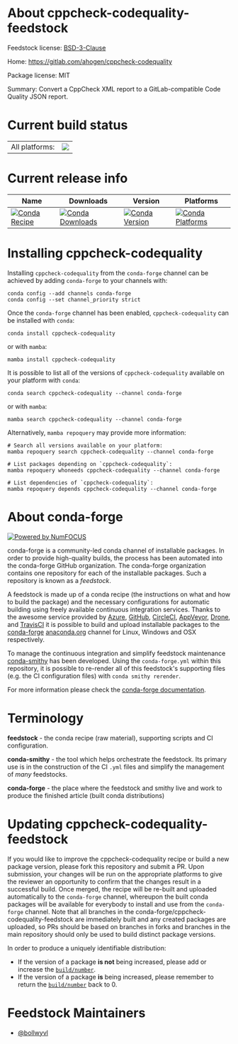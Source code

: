 About cppcheck-codequality-feedstock
====================================

Feedstock license: [BSD-3-Clause](https://github.com/conda-forge/cppcheck-codequality-feedstock/blob/main/LICENSE.txt)

Home: https://gitlab.com/ahogen/cppcheck-codequality

Package license: MIT

Summary: Convert a CppCheck XML report to a GitLab-compatible Code Quality JSON report.

Current build status
====================


<table><tr><td>All platforms:</td>
    <td>
      <a href="https://dev.azure.com/conda-forge/feedstock-builds/_build/latest?definitionId=26438&branchName=main">
        <img src="https://dev.azure.com/conda-forge/feedstock-builds/_apis/build/status/cppcheck-codequality-feedstock?branchName=main">
      </a>
    </td>
  </tr>
</table>

Current release info
====================

| Name | Downloads | Version | Platforms |
| --- | --- | --- | --- |
| [![Conda Recipe](https://img.shields.io/badge/recipe-cppcheck--codequality-green.svg)](https://anaconda.org/conda-forge/cppcheck-codequality) | [![Conda Downloads](https://img.shields.io/conda/dn/conda-forge/cppcheck-codequality.svg)](https://anaconda.org/conda-forge/cppcheck-codequality) | [![Conda Version](https://img.shields.io/conda/vn/conda-forge/cppcheck-codequality.svg)](https://anaconda.org/conda-forge/cppcheck-codequality) | [![Conda Platforms](https://img.shields.io/conda/pn/conda-forge/cppcheck-codequality.svg)](https://anaconda.org/conda-forge/cppcheck-codequality) |

Installing cppcheck-codequality
===============================

Installing `cppcheck-codequality` from the `conda-forge` channel can be achieved by adding `conda-forge` to your channels with:

```
conda config --add channels conda-forge
conda config --set channel_priority strict
```

Once the `conda-forge` channel has been enabled, `cppcheck-codequality` can be installed with `conda`:

```
conda install cppcheck-codequality
```

or with `mamba`:

```
mamba install cppcheck-codequality
```

It is possible to list all of the versions of `cppcheck-codequality` available on your platform with `conda`:

```
conda search cppcheck-codequality --channel conda-forge
```

or with `mamba`:

```
mamba search cppcheck-codequality --channel conda-forge
```

Alternatively, `mamba repoquery` may provide more information:

```
# Search all versions available on your platform:
mamba repoquery search cppcheck-codequality --channel conda-forge

# List packages depending on `cppcheck-codequality`:
mamba repoquery whoneeds cppcheck-codequality --channel conda-forge

# List dependencies of `cppcheck-codequality`:
mamba repoquery depends cppcheck-codequality --channel conda-forge
```


About conda-forge
=================

[![Powered by
NumFOCUS](https://img.shields.io/badge/powered%20by-NumFOCUS-orange.svg?style=flat&colorA=E1523D&colorB=007D8A)](https://numfocus.org)

conda-forge is a community-led conda channel of installable packages.
In order to provide high-quality builds, the process has been automated into the
conda-forge GitHub organization. The conda-forge organization contains one repository
for each of the installable packages. Such a repository is known as a *feedstock*.

A feedstock is made up of a conda recipe (the instructions on what and how to build
the package) and the necessary configurations for automatic building using freely
available continuous integration services. Thanks to the awesome service provided by
[Azure](https://azure.microsoft.com/en-us/services/devops/), [GitHub](https://github.com/),
[CircleCI](https://circleci.com/), [AppVeyor](https://www.appveyor.com/),
[Drone](https://cloud.drone.io/welcome), and [TravisCI](https://travis-ci.com/)
it is possible to build and upload installable packages to the
[conda-forge](https://anaconda.org/conda-forge) [anaconda.org](https://anaconda.org/)
channel for Linux, Windows and OSX respectively.

To manage the continuous integration and simplify feedstock maintenance
[conda-smithy](https://github.com/conda-forge/conda-smithy) has been developed.
Using the ``conda-forge.yml`` within this repository, it is possible to re-render all of
this feedstock's supporting files (e.g. the CI configuration files) with ``conda smithy rerender``.

For more information please check the [conda-forge documentation](https://conda-forge.org/docs/).

Terminology
===========

**feedstock** - the conda recipe (raw material), supporting scripts and CI configuration.

**conda-smithy** - the tool which helps orchestrate the feedstock.
                   Its primary use is in the construction of the CI ``.yml`` files
                   and simplify the management of *many* feedstocks.

**conda-forge** - the place where the feedstock and smithy live and work to
                  produce the finished article (built conda distributions)


Updating cppcheck-codequality-feedstock
=======================================

If you would like to improve the cppcheck-codequality recipe or build a new
package version, please fork this repository and submit a PR. Upon submission,
your changes will be run on the appropriate platforms to give the reviewer an
opportunity to confirm that the changes result in a successful build. Once
merged, the recipe will be re-built and uploaded automatically to the
`conda-forge` channel, whereupon the built conda packages will be available for
everybody to install and use from the `conda-forge` channel.
Note that all branches in the conda-forge/cppcheck-codequality-feedstock are
immediately built and any created packages are uploaded, so PRs should be based
on branches in forks and branches in the main repository should only be used to
build distinct package versions.

In order to produce a uniquely identifiable distribution:
 * If the version of a package **is not** being increased, please add or increase
   the [``build/number``](https://docs.conda.io/projects/conda-build/en/latest/resources/define-metadata.html#build-number-and-string).
 * If the version of a package **is** being increased, please remember to return
   the [``build/number``](https://docs.conda.io/projects/conda-build/en/latest/resources/define-metadata.html#build-number-and-string)
   back to 0.

Feedstock Maintainers
=====================

* [@bollwyvl](https://github.com/bollwyvl/)

